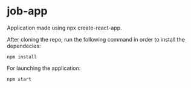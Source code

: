 # job-app

Application made using npx create-react-app.


After cloning the repo, run the following command in order to install the dependecies:

    npm install 




For launching the application:

    npm start
